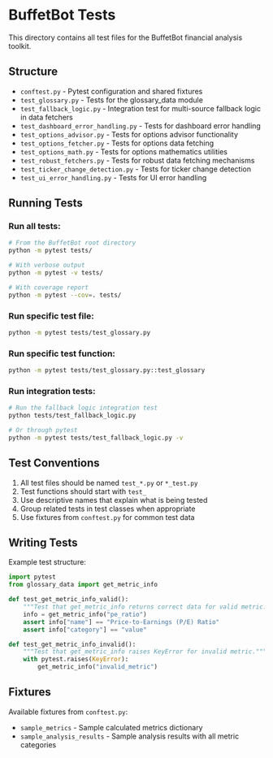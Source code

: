 # BuffetBot Tests

This directory contains all test files for the BuffetBot financial analysis toolkit.

## Structure

- `conftest.py` - Pytest configuration and shared fixtures
- `test_glossary.py` - Tests for the glossary_data module
- `test_fallback_logic.py` - Integration test for multi-source fallback logic in data fetchers
- `test_dashboard_error_handling.py` - Tests for dashboard error handling
- `test_options_advisor.py` - Tests for options advisor functionality
- `test_options_fetcher.py` - Tests for options data fetching
- `test_options_math.py` - Tests for options mathematics utilities
- `test_robust_fetchers.py` - Tests for robust data fetching mechanisms
- `test_ticker_change_detection.py` - Tests for ticker change detection
- `test_ui_error_handling.py` - Tests for UI error handling

## Running Tests

### Run all tests:
```bash
# From the BuffetBot root directory
python -m pytest tests/

# With verbose output
python -m pytest -v tests/

# With coverage report
python -m pytest --cov=. tests/
```

### Run specific test file:
```bash
python -m pytest tests/test_glossary.py
```

### Run specific test function:
```bash
python -m pytest tests/test_glossary.py::test_glossary
```

### Run integration tests:
```bash
# Run the fallback logic integration test
python tests/test_fallback_logic.py

# Or through pytest
python -m pytest tests/test_fallback_logic.py -v
```

## Test Conventions

1. All test files should be named `test_*.py` or `*_test.py`
2. Test functions should start with `test_`
3. Use descriptive names that explain what is being tested
4. Group related tests in test classes when appropriate
5. Use fixtures from `conftest.py` for common test data

## Writing Tests

Example test structure:
```python
import pytest
from glossary_data import get_metric_info

def test_get_metric_info_valid():
    """Test that get_metric_info returns correct data for valid metric."""
    info = get_metric_info("pe_ratio")
    assert info["name"] == "Price-to-Earnings (P/E) Ratio"
    assert info["category"] == "value"

def test_get_metric_info_invalid():
    """Test that get_metric_info raises KeyError for invalid metric."""
    with pytest.raises(KeyError):
        get_metric_info("invalid_metric")
```

## Fixtures

Available fixtures from `conftest.py`:
- `sample_metrics` - Sample calculated metrics dictionary
- `sample_analysis_results` - Sample analysis results with all metric categories
